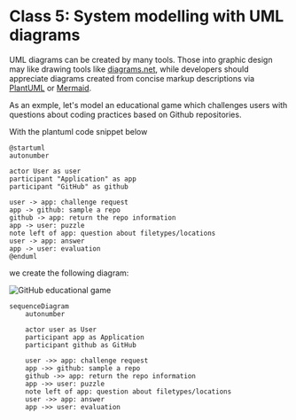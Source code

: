 # Class 5: System modelling with UML diagrams

UML diagrams can be created by many tools. Those into graphic design may like drawing tools like [diagrams.net](https://www.diagrams.net/), 
while developers should appreciate diagrams created from concise markup descriptions via [PlantUML](https://plantuml.com/) or [Mermaid](https://mermaid.js.org/).

As an exmple, let's model an educational game which challenges users with questions about coding practices based on Github repositories.

With the plantuml code snippet below

```plantuml
@startuml
autonumber

actor User as user
participant "Application" as app
participant "GitHub" as github

user -> app: challenge request
app -> github: sample a repo
github -> app: return the repo information
app -> user: puzzle
note left of app: question about filetypes/locations
user -> app: answer
app -> user: evaluation
@enduml
```
we create the following diagram:

![GitHub educational game](http://www.plantuml.com/plantuml/proxy?cache=no&src=https://raw.githubusercontent.com/maciejskorski/software_engineering/main/docs/figures/diagrams/game_github.iuml)


```mermaid
sequenceDiagram
    autonumber

    actor user as User
    participant app as Application
    participant github as GitHub

    user ->> app: challenge request
    app ->> github: sample a repo
    github ->> app: return the repo information
    app ->> user: puzzle
    note left of app: question about filetypes/locations
    user ->> app: answer
    app ->> user: evaluation
```


